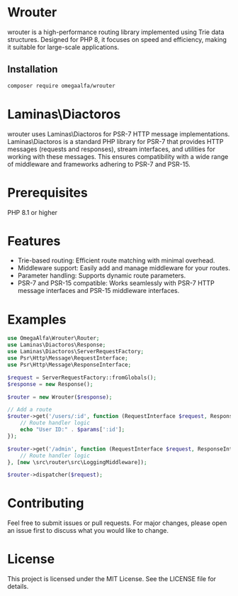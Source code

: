 # Wrouter

wrouter is a high-performance routing library implemented using Trie data structures. Designed for PHP 8, it focuses on speed and efficiency, making it suitable for large-scale applications.

## Installation

```bash
composer require omegaalfa/wrouter
```

# Laminas\Diactoros
wrouter uses Laminas\Diactoros for PSR-7 HTTP message implementations. Laminas\Diactoros is a standard PHP library for PSR-7 that provides HTTP messages (requests and responses), stream interfaces, and utilities for working with these messages. This ensures compatibility with a wide range of middleware and frameworks adhering to PSR-7 and PSR-15.

# Prerequisites

PHP 8.1 or higher

# Features
- Trie-based routing: Efficient route matching with minimal overhead.
- Middleware support: Easily add and manage middleware for your routes.
- Parameter handling: Supports dynamic route parameters.
- PSR-7 and PSR-15 compatible: Works seamlessly with PSR-7 HTTP message interfaces and PSR-15 middleware interfaces.

# Examples

```php
use OmegaAlfa\Wrouter\Router;
use Laminas\Diactoros\Response;
use Laminas\Diactoros\ServerRequestFactory;
use Psr\Http\Message\RequestInterface;
use Psr\Http\Message\ResponseInterface;

$request = ServerRequestFactory::fromGlobals();
$response = new Response();

$router = new Wrouter($response);

// Add a route
$router->get('/users/:id', function (RequestInterface $request, ResponseInterface $response, $params) {
    // Route handler logic
    echo "User ID:" . $params[':id'];
});

$router->get('/admin', function (RequestInterface $request, ResponseInterface $response) {
    // Route handler logic
}, [new \src\router\src\LoggingMiddleware]);

$router->dispatcher($request);
```

# Contributing
Feel free to submit issues or pull requests. For major changes, please open an issue first to discuss what you would like to change.

# License
This project is licensed under the MIT License. See the LICENSE file for details.
